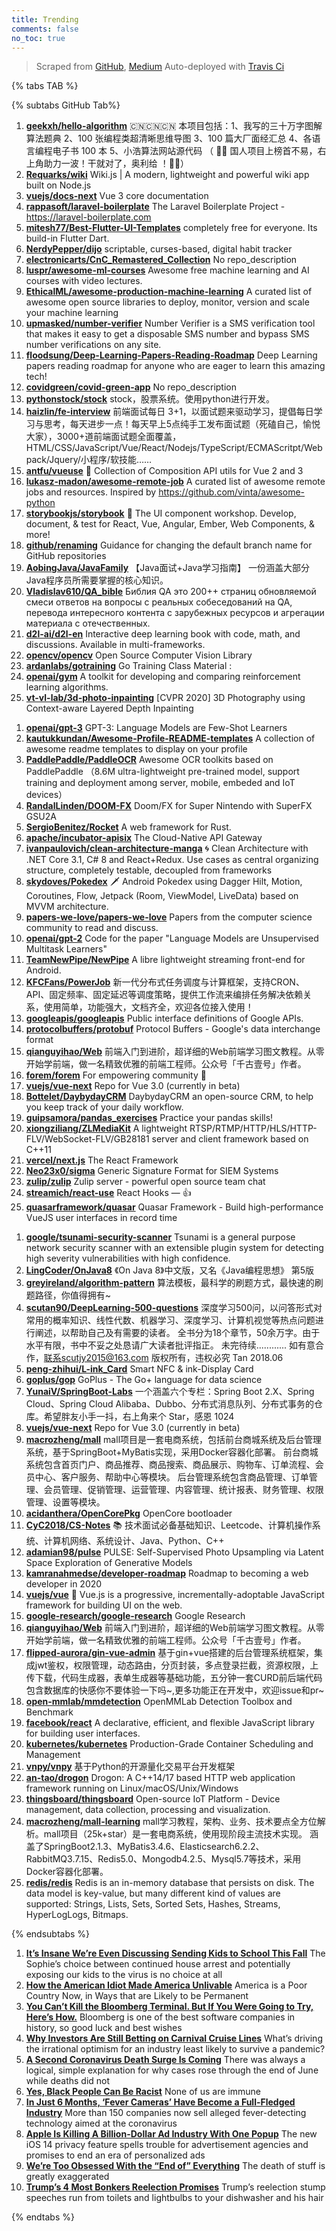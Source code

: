 ```yaml
---
title: Trending
comments: false
no_toc: true
---
```


> Scraped from [GitHub](https://github.com/trending), [Medium](https://medium.com/topic/popular)
Auto-deployed with [Travis Ci](https://travis-ci.org/)

{% tabs TAB %}
<!-- tab GitHub -->
{% subtabs GitHub Tab%}
<!-- tab Daily -->
1. [**geekxh/hello-algorithm**](https://github.com/geekxh/hello-algorithm)
🇨🇳🇨🇳🇨🇳 本项目包括：1、我写的三十万字图解算法题典 2、100 张编程类超清晰思维导图 3、100 篇大厂面经汇总 4、各语言编程电子书 100 本 5、小浩算法网站源代码 （ 🚀🚀 国人项目上榜首不易，右上角助力一波！干就对了，奥利给 ！🚀🚀）
2. [**Requarks/wiki**](https://github.com/Requarks/wiki)
Wiki.js | A modern, lightweight and powerful wiki app built on Node.js
3. [**vuejs/docs-next**](https://github.com/vuejs/docs-next)
Vue 3 core documentation
4. [**rappasoft/laravel-boilerplate**](https://github.com/rappasoft/laravel-boilerplate)
The Laravel Boilerplate Project - https://laravel-boilerplate.com
5. [**mitesh77/Best-Flutter-UI-Templates**](https://github.com/mitesh77/Best-Flutter-UI-Templates)
completely free for everyone. Its build-in Flutter Dart.
6. [**NerdyPepper/dijo**](https://github.com/NerdyPepper/dijo)
scriptable, curses-based, digital habit tracker
7. [**electronicarts/CnC_Remastered_Collection**](https://github.com/electronicarts/CnC_Remastered_Collection)
No repo_description
8. [**luspr/awesome-ml-courses**](https://github.com/luspr/awesome-ml-courses)
Awesome free machine learning and AI courses with video lectures.
9. [**EthicalML/awesome-production-machine-learning**](https://github.com/EthicalML/awesome-production-machine-learning)
A curated list of awesome open source libraries to deploy, monitor, version and scale your machine learning
10. [**upmasked/number-verifier**](https://github.com/upmasked/number-verifier)
Number Verifier is a SMS verification tool that makes it easy to get a disposable SMS number and bypass SMS number verifications on any site.
11. [**floodsung/Deep-Learning-Papers-Reading-Roadmap**](https://github.com/floodsung/Deep-Learning-Papers-Reading-Roadmap)
Deep Learning papers reading roadmap for anyone who are eager to learn this amazing tech!
12. [**covidgreen/covid-green-app**](https://github.com/covidgreen/covid-green-app)
No repo_description
13. [**pythonstock/stock**](https://github.com/pythonstock/stock)
stock，股票系统。使用python进行开发。
14. [**haizlin/fe-interview**](https://github.com/haizlin/fe-interview)
前端面试每日 3+1，以面试题来驱动学习，提倡每日学习与思考，每天进步一点！每天早上5点纯手工发布面试题（死磕自己，愉悦大家），3000+道前端面试题全面覆盖，HTML/CSS/JavaScript/Vue/React/Nodejs/TypeScript/ECMAScritpt/Webpack/Jquery/小程序/软技能……
15. [**antfu/vueuse**](https://github.com/antfu/vueuse)
🧰 Collection of Composition API utils for Vue 2 and 3
16. [**lukasz-madon/awesome-remote-job**](https://github.com/lukasz-madon/awesome-remote-job)
A curated list of awesome remote jobs and resources. Inspired by https://github.com/vinta/awesome-python
17. [**storybookjs/storybook**](https://github.com/storybookjs/storybook)
📓 The UI component workshop. Develop, document, & test for React, Vue, Angular, Ember, Web Components, & more!
18. [**github/renaming**](https://github.com/github/renaming)
Guidance for changing the default branch name for GitHub repositories
19. [**AobingJava/JavaFamily**](https://github.com/AobingJava/JavaFamily)
【Java面试+Java学习指南】 一份涵盖大部分Java程序员所需要掌握的核心知识。
20. [**Vladislav610/QA_bible**](https://github.com/Vladislav610/QA_bible)
Библия QA это 200++ страниц обновляемой смеси ответов на вопросы с реальных собеседований на QA, перевода интересного контента с зарубежных ресурсов и агрегации материала с отечественных.
21. [**d2l-ai/d2l-en**](https://github.com/d2l-ai/d2l-en)
Interactive deep learning book with code, math, and discussions. Available in multi-frameworks.
22. [**opencv/opencv**](https://github.com/opencv/opencv)
Open Source Computer Vision Library
23. [**ardanlabs/gotraining**](https://github.com/ardanlabs/gotraining)
Go Training Class Material :
24. [**openai/gym**](https://github.com/openai/gym)
A toolkit for developing and comparing reinforcement learning algorithms.
25. [**vt-vl-lab/3d-photo-inpainting**](https://github.com/vt-vl-lab/3d-photo-inpainting)
[CVPR 2020] 3D Photography using Context-aware Layered Depth Inpainting
<!-- endtab -->
<!-- tab Weekly -->
1. [**openai/gpt-3**](https://github.com/openai/gpt-3)
GPT-3: Language Models are Few-Shot Learners
2. [**kautukkundan/Awesome-Profile-README-templates**](https://github.com/kautukkundan/Awesome-Profile-README-templates)
A collection of awesome readme templates to display on your profile
3. [**PaddlePaddle/PaddleOCR**](https://github.com/PaddlePaddle/PaddleOCR)
Awesome OCR toolkits based on PaddlePaddle （8.6M ultra-lightweight pre-trained model, support training and deployment among server, mobile, embeded and IoT devices）
4. [**RandalLinden/DOOM-FX**](https://github.com/RandalLinden/DOOM-FX)
Doom/FX for Super Nintendo with SuperFX GSU2A
5. [**SergioBenitez/Rocket**](https://github.com/SergioBenitez/Rocket)
A web framework for Rust.
6. [**apache/incubator-apisix**](https://github.com/apache/incubator-apisix)
The Cloud-Native API Gateway
7. [**ivanpaulovich/clean-architecture-manga**](https://github.com/ivanpaulovich/clean-architecture-manga)
🌀 Clean Architecture with .NET Core 3.1, C# 8 and React+Redux. Use cases as central organizing structure, completely testable, decoupled from frameworks
8. [**skydoves/Pokedex**](https://github.com/skydoves/Pokedex)
🗡️ Android Pokedex using Dagger Hilt, Motion, Coroutines, Flow, Jetpack (Room, ViewModel, LiveData) based on MVVM architecture.
9. [**papers-we-love/papers-we-love**](https://github.com/papers-we-love/papers-we-love)
Papers from the computer science community to read and discuss.
10. [**openai/gpt-2**](https://github.com/openai/gpt-2)
Code for the paper "Language Models are Unsupervised Multitask Learners"
11. [**TeamNewPipe/NewPipe**](https://github.com/TeamNewPipe/NewPipe)
A libre lightweight streaming front-end for Android.
12. [**KFCFans/PowerJob**](https://github.com/KFCFans/PowerJob)
新一代分布式任务调度与计算框架，支持CRON、API、固定频率、固定延迟等调度策略，提供工作流来编排任务解决依赖关系，使用简单，功能强大，文档齐全，欢迎各位接入使用！
13. [**googleapis/googleapis**](https://github.com/googleapis/googleapis)
Public interface definitions of Google APIs.
14. [**protocolbuffers/protobuf**](https://github.com/protocolbuffers/protobuf)
Protocol Buffers - Google's data interchange format
15. [**qianguyihao/Web**](https://github.com/qianguyihao/Web)
前端入门到进阶，超详细的Web前端学习图文教程。从零开始学前端，做一名精致优雅的前端工程师。公众号「千古壹号」作者。
16. [**forem/forem**](https://github.com/forem/forem)
For empowering community 🌱
17. [**vuejs/vue-next**](https://github.com/vuejs/vue-next)
Repo for Vue 3.0 (currently in beta)
18. [**Bottelet/DaybydayCRM**](https://github.com/Bottelet/DaybydayCRM)
DaybydayCRM an open-source CRM, to help you keep track of your daily workflow.
19. [**guipsamora/pandas_exercises**](https://github.com/guipsamora/pandas_exercises)
Practice your pandas skills!
20. [**xiongziliang/ZLMediaKit**](https://github.com/xiongziliang/ZLMediaKit)
A lightweight RTSP/RTMP/HTTP/HLS/HTTP-FLV/WebSocket-FLV/GB28181 server and client framework based on C++11
21. [**vercel/next.js**](https://github.com/vercel/next.js)
The React Framework
22. [**Neo23x0/sigma**](https://github.com/Neo23x0/sigma)
Generic Signature Format for SIEM Systems
23. [**zulip/zulip**](https://github.com/zulip/zulip)
Zulip server - powerful open source team chat
24. [**streamich/react-use**](https://github.com/streamich/react-use)
React Hooks — 👍
25. [**quasarframework/quasar**](https://github.com/quasarframework/quasar)
Quasar Framework - Build high-performance VueJS user interfaces in record time
<!-- endtab -->
<!-- tab Monthly -->
1. [**google/tsunami-security-scanner**](https://github.com/google/tsunami-security-scanner)
Tsunami is a general purpose network security scanner with an extensible plugin system for detecting high severity vulnerabilities with high confidence.
2. [**LingCoder/OnJava8**](https://github.com/LingCoder/OnJava8)
《On Java 8》中文版，又名《Java编程思想》 第5版
3. [**greyireland/algorithm-pattern**](https://github.com/greyireland/algorithm-pattern)
算法模板，最科学的刷题方式，最快速的刷题路径，你值得拥有~
4. [**scutan90/DeepLearning-500-questions**](https://github.com/scutan90/DeepLearning-500-questions)
深度学习500问，以问答形式对常用的概率知识、线性代数、机器学习、深度学习、计算机视觉等热点问题进行阐述，以帮助自己及有需要的读者。 全书分为18个章节，50余万字。由于水平有限，书中不妥之处恳请广大读者批评指正。 未完待续............ 如有意合作，联系scutjy2015@163.com 版权所有，违权必究 Tan 2018.06
5. [**peng-zhihui/L-ink_Card**](https://github.com/peng-zhihui/L-ink_Card)
Smart NFC & ink-Display Card
6. [**goplus/gop**](https://github.com/goplus/gop)
GoPlus - The Go+ language for data science
7. [**YunaiV/SpringBoot-Labs**](https://github.com/YunaiV/SpringBoot-Labs)
一个涵盖六个专栏：Spring Boot 2.X、Spring Cloud、Spring Cloud Alibaba、Dubbo、分布式消息队列、分布式事务的仓库。希望胖友小手一抖，右上角来个 Star，感恩 1024
8. [**vuejs/vue-next**](https://github.com/vuejs/vue-next)
Repo for Vue 3.0 (currently in beta)
9. [**macrozheng/mall**](https://github.com/macrozheng/mall)
mall项目是一套电商系统，包括前台商城系统及后台管理系统，基于SpringBoot+MyBatis实现，采用Docker容器化部署。 前台商城系统包含首页门户、商品推荐、商品搜索、商品展示、购物车、订单流程、会员中心、客户服务、帮助中心等模块。 后台管理系统包含商品管理、订单管理、会员管理、促销管理、运营管理、内容管理、统计报表、财务管理、权限管理、设置等模块。
10. [**acidanthera/OpenCorePkg**](https://github.com/acidanthera/OpenCorePkg)
OpenCore bootloader
11. [**CyC2018/CS-Notes**](https://github.com/CyC2018/CS-Notes)
📚 技术面试必备基础知识、Leetcode、计算机操作系统、计算机网络、系统设计、Java、Python、C++
12. [**adamian98/pulse**](https://github.com/adamian98/pulse)
PULSE: Self-Supervised Photo Upsampling via Latent Space Exploration of Generative Models
13. [**kamranahmedse/developer-roadmap**](https://github.com/kamranahmedse/developer-roadmap)
Roadmap to becoming a web developer in 2020
14. [**vuejs/vue**](https://github.com/vuejs/vue)
🖖 Vue.js is a progressive, incrementally-adoptable JavaScript framework for building UI on the web.
15. [**google-research/google-research**](https://github.com/google-research/google-research)
Google Research
16. [**qianguyihao/Web**](https://github.com/qianguyihao/Web)
前端入门到进阶，超详细的Web前端学习图文教程。从零开始学前端，做一名精致优雅的前端工程师。公众号「千古壹号」作者。
17. [**flipped-aurora/gin-vue-admin**](https://github.com/flipped-aurora/gin-vue-admin)
基于gin+vue搭建的后台管理系统框架，集成jwt鉴权，权限管理，动态路由，分页封装，多点登录拦截，资源权限，上传下载，代码生成器，表单生成器等基础功能，五分钟一套CURD前后端代码包含数据库的快感你不要体验一下吗~,更多功能正在开发中，欢迎issue和pr~
18. [**open-mmlab/mmdetection**](https://github.com/open-mmlab/mmdetection)
OpenMMLab Detection Toolbox and Benchmark
19. [**facebook/react**](https://github.com/facebook/react)
A declarative, efficient, and flexible JavaScript library for building user interfaces.
20. [**kubernetes/kubernetes**](https://github.com/kubernetes/kubernetes)
Production-Grade Container Scheduling and Management
21. [**vnpy/vnpy**](https://github.com/vnpy/vnpy)
基于Python的开源量化交易平台开发框架
22. [**an-tao/drogon**](https://github.com/an-tao/drogon)
Drogon: A C++14/17 based HTTP web application framework running on Linux/macOS/Unix/Windows
23. [**thingsboard/thingsboard**](https://github.com/thingsboard/thingsboard)
Open-source IoT Platform - Device management, data collection, processing and visualization.
24. [**macrozheng/mall-learning**](https://github.com/macrozheng/mall-learning)
mall学习教程，架构、业务、技术要点全方位解析。mall项目（25k+star）是一套电商系统，使用现阶段主流技术实现。 涵盖了SpringBoot2.1.3、MyBatis3.4.6、Elasticsearch6.2.2、RabbitMQ3.7.15、Redis5.0、Mongodb4.2.5、Mysql5.7等技术，采用Docker容器化部署。
25. [**redis/redis**](https://github.com/redis/redis)
Redis is an in-memory database that persists on disk. The data model is key-value, but many different kind of values are supported: Strings, Lists, Sets, Sorted Sets, Hashes, Streams, HyperLogLogs, Bitmaps.
<!-- endtab -->
{% endsubtabs %}
<!-- endtab -->
<!-- tab Medium -->
1. [**It’s Insane We’re Even Discussing Sending Kids to School This Fall**](https://gen.medium.com/its-insane-we-re-even-discussing-sending-kids-to-school-this-fall-c71b8c8459d6?source=topic_page---------------------------20)
The Sophie’s choice between continued house arrest and potentially exposing our kids to the virus is no choice at all
2. [**How the American Idiot Made America Unlivable**](https://eand.co/how-the-american-idiot-made-america-unlivable-7531e917181b?source=topic_page---------0------------------1)
America is a Poor Country Now, in Ways that are Likely to be Permanent
3. [**You Can’t Kill the Bloomberg Terminal. But If You Were Going to Try, Here’s How.**](https://marker.medium.com/why-its-hard-to-kill-the-bloomberg-terminal-61073482e496?source=topic_page---------1------------------1)
Bloomberg is one of the best software companies in history, so good luck and best wishes
4. [**Why Investors Are Still Betting on Carnival Cruise Lines**](https://marker.medium.com/why-investors-are-still-betting-on-carnival-cruise-lines-3a44d94af33d?source=topic_page---------2------------------1)
What’s driving the irrational optimism for an industry least likely to survive a pandemic?
5. [**A Second Coronavirus Death Surge Is Coming**](https://medium.com/the-atlantic/a-second-coronavirus-death-surge-is-coming-10dba630f635?source=topic_page---------4------------------1)
There was always a logical, simple explanation for why cases rose through the end of June while deaths did not
6. [**Yes, Black People Can Be Racist**](https://humanparts.medium.com/yes-black-people-can-be-racist-b74dfb1ba6f2?source=topic_page---------5------------------1)
None of us are immune
7. [**In Just 6 Months, ‘Fever Cameras’ Have Become a Full-Fledged Industry**](https://onezero.medium.com/in-just-6-months-fever-cameras-have-become-a-full-fledged-industry-ab8ef4a5648c?source=topic_page---------6------------------1)
More than 150 companies now sell alleged fever-detecting technology aimed at the coronavirus
8. [**Apple Is Killing A Billion-Dollar Ad Industry With One Popup**](https://medium.com/macoclock/apple-is-killing-a-billion-dollar-ad-industry-with-one-popup-2f83d182837f?source=topic_page---------7------------------1)
The new iOS 14 privacy feature spells trouble for advertisement agencies and promises to end an era of personalized ads
9. [**We’re Too Obsessed With the “End of” Everything**](https://forge.medium.com/were-too-obsessed-with-the-end-of-everything-1a893c8060c?source=topic_page---------8------------------1)
The death of stuff is greatly exaggerated
10. [**Trump’s 4 Most Bonkers Reelection Promises**](https://gen.medium.com/trumps-4-most-bonkers-reelection-promises-ea8c71b9b8b4?source=topic_page---------9------------------1)
Trump’s reelection stump speeches run from toilets and lightbulbs to your dishwasher and his hair
<!-- endtab -->
{% endtabs %}
